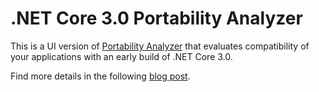# .NET Core 3.0 Portability Analyzer

This is a UI version of [Portability Analyzer](https://github.com/Microsoft/dotnet-apiport) that evaluates compatibility of your applications with an early build of .NET Core 3.0.

Find more details in the following [blog post]().
